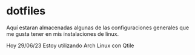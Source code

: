 # dotfiles
Aquí estaran almacenadas algunas de las configuraciones generales
que me gusta tener en mis instalaciones de linux.

Hoy 29/06/23
Estoy utilizando Arch Linux con Qtile
